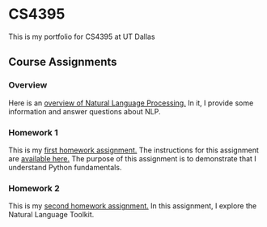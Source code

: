# CS4395
This is my portfolio for CS4395 at UT Dallas

## Course Assignments
### Overview
Here is an [overview of Natural Language Processing.](Overview_of_NLP.pdf) In it, I provide some information and answer questions about NLP.

### Homework 1
This is my [first homework assignment.](Homework1/) The instructions for this assignment are [available here.](Homework1/HW1_Instructions.pdf) The purpose of this assignment is to demonstrate that I understand Python fundamentals.

### Homework 2
This is my [second homework assignment.](ExploringNLTK.pdf) In this assignment, I explore the Natural Language Toolkit.
